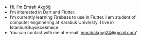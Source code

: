 -  Hi, I’m Emrah Akgöğ
-  I’m interested in Dart and Flutter.
-  I’m currently learning Firebase to use in Flutter.
     I am student of computer enginnering at Karabuk Universty.
     I live in Istanbul/Buyukcekmece
- You can contact with me at e-mail 'emrahakgog24@gmail.com' 

<!---
akgogemrah/akgogemrah is a ✨ special ✨ repository because its `README.md` (this file) appears on your GitHub profile.
You can click the Preview link to take a look at your changes.
--->
